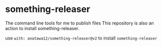 # something-releaser

The command line tools for me to publish files
This repository is also an action to install something-releaser.

use `with: anatawa12/something-releaser@v2` to install `something-releaser`
